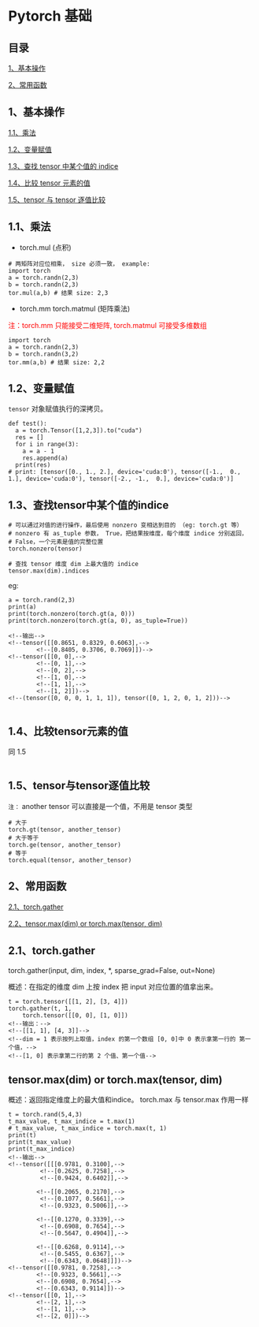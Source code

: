 # Pytorch 基础

## 目录
[1、基本操作](#基本操作)

[2、常用函数](#常用函数)


## <h2 id="基本操作">1、基本操作</h2>

[1.1、乘法](#1.1乘法)

[1.2、变量赋值](#1.2变量赋值)

[1.3、查找 tensor 中某个值的 indice](#1.3查找tensor中某个值的indice)

[1.4、比较 tensor 元素的值](#1.4比较tensor元素的值)

[1.5、tensor 与 tensor 逐值比较](#1.5tensor与tensor逐值比较)

### <h2 od='1.1乘法'>1.1、乘法</h2>
* torch.mul (点积)
```
# 两矩阵对应位相乘， size 必须一致， example:
import torch
a = torch.randn(2,3)
b = torch.randn(2,3)
tor.mul(a,b) # 结果 size: 2,3
```
* torch.mm torch.matmul (矩阵乘法)

<font color=FF0000>注：torch.mm 只能接受二维矩阵, torch.matmul 可接受多维数组</font>

```
import torch
a = torch.randn(2,3)
b = torch.randn(3,2)
tor.mm(a,b) # 结果 size: 2,2
```

### <h2 id='1.2变量赋值'>1.2、变量赋值</h2>

`tensor` 对象赋值执行的深拷贝。

```
def test():
  a = torch.Tensor([1,2,3]).to("cuda")
  res = []
  for i in range(3):
    a = a - 1
    res.append(a)
  print(res)
# print: [tensor([0., 1., 2.], device='cuda:0'), tensor([-1.,  0.,  1.], device='cuda:0'), tensor([-2., -1.,  0.], device='cuda:0')]
```

### <h2 id='1.3查找tensor中某个值的indice'>1.3、查找tensor中某个值的indice</h2>

```
# 可以通过对值的进行操作，最后使用 nonzero 变相达到目的 （eg: torch.gt 等）
# nonzero 有 as_tuple 参数， True，把结果按维度，每个维度 indice 分别返回， 
# False，一个元素是值的完整位置
torch.nonzero(tensor)

# 查找 tensor 维度 dim 上最大值的 indice
tensor.max(dim).indices
```

eg:

```
a = torch.rand(2,3)
print(a)
print(torch.nonzero(torch.gt(a, 0)))
print(torch.nonzero(torch.gt(a, 0), as_tuple=True))

<!--输出-->
<!--tensor([[0.8651, 0.8329, 0.6063],-->
        <!--[0.8405, 0.3706, 0.7069]])-->
<!--tensor([[0, 0],-->
        <!--[0, 1],-->
        <!--[0, 2],-->
        <!--[1, 0],-->
        <!--[1, 1],-->
        <!--[1, 2]])-->
<!--(tensor([0, 0, 0, 1, 1, 1]), tensor([0, 1, 2, 0, 1, 2]))-->


```

### <h2 id ='1.4比较tensor元素的值'>1.4、比较tensor元素的值</h2>

同 1.5

```

```


### <h2 id ='1.5tensor与tensor逐值比较'>1.5、tensor与tensor逐值比较</h2>

`注：` another tensor 可以直接是一个值，不用是 tensor 类型

```
# 大于
torch.gt(tensor, another_tensor)
# 大于等于
torch.ge(tensor, another_tensor)
# 等于
torch.equal(tensor, another_tensor)
```

## <h2 id="常用函数">2、常用函数</h2>

[2.1、torch.gather](#gather)

[2.2、tensor.max(dim) or torch.max(tensor, dim)](#max)

### <h2 id="gather">2.1、torch.gather</h2>

torch.gather(input, dim, index, *, sparse_grad=False, out=None)

概述：在指定的维度 dim 上按 index 把 input 对应位置的值拿出来。

```
t = torch.tensor([[1, 2], [3, 4]])
torch.gather(t, 1, 
    torch.tensor([[0, 0], [1, 0]])
<!--输出：-->
<!--[[1, 1], [4, 3]]-->
<!--dim = 1 表示按列上取值，index 的第一个数组 [0, 0]中 0 表示拿第一行的 第一个值，-->
<!--[1, 0] 表示拿第二行的第 2 个值、第一个值-->
```


### <h2 id="max">tensor.max(dim) or torch.max(tensor, dim)</h2>

概述：返回指定维度上的最大值和indice。 torch.max 与 tensor.max 作用一样

```
t = torch.rand(5,4,3)
t_max_value, t_max_indice = t.max(1)
# t_max_value, t_max_indice = torch.max(t, 1)
print(t)
print(t_max_value)
print(t_max_indice)
<!--输出-->
<!--tensor([[[0.9781, 0.3100],-->
         <!--[0.2625, 0.7258],-->
         <!--[0.9424, 0.6402]],-->

        <!--[[0.2065, 0.2170],-->
         <!--[0.1077, 0.5661],-->
         <!--[0.9323, 0.5006]],-->

        <!--[[0.1270, 0.3339],-->
         <!--[0.6908, 0.7654],-->
         <!--[0.5647, 0.4904]],-->

        <!--[[0.6268, 0.9114],-->
         <!--[0.5455, 0.6367],-->
         <!--[0.6343, 0.0648]]])-->
<!--tensor([[0.9781, 0.7258],-->
        <!--[0.9323, 0.5661],-->
        <!--[0.6908, 0.7654],-->
        <!--[0.6343, 0.9114]])-->
<!--tensor([[0, 1],-->
        <!--[2, 1],-->
        <!--[1, 1],-->
        <!--[2, 0]])-->

```